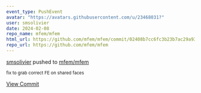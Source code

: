 ```yaml
---
event_type: PushEvent
avatar: "https://avatars.githubusercontent.com/u/23468031?"
user: smsolivier
date: 2024-02-08
repo_name: mfem/mfem
html_url: https://github.com/mfem/mfem/commit/02408b7cc6fc3b23b7ac29a932ba6517df1a6207
repo_url: https://github.com/mfem/mfem
---
```


<a href='https://github.com/smsolivier' target='_blank'>smsolivier</a> pushed to <a href='https://github.com/mfem/mfem' target='_blank'>mfem/mfem</a>

<small>fix to grab correct FE on shared faces</small>

<a href='https://github.com/mfem/mfem/commit/02408b7cc6fc3b23b7ac29a932ba6517df1a6207' target='_blank'>View Commit</a>
